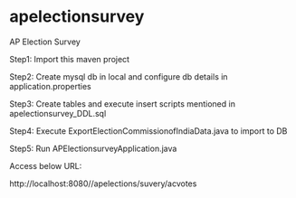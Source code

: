 # apelectionsurvey
AP Election Survey

Step1: Import this maven project

Step2: Create mysql db in local and configure db details in application.properties

Step3: Create tables and execute insert scripts mentioned in apelectionsurvey_DDL.sql

Step4: Execute ExportElectionCommissionofIndiaData.java to import to DB

Step5: Run APElectionsurveyApplication.java

Access below URL:

http://localhost:8080//apelections/suvery/acvotes

